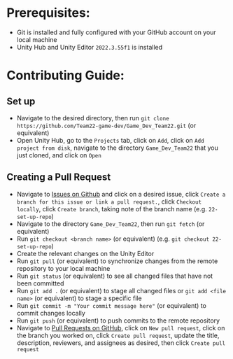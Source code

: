 # Prerequisites:
- Git is installed and fully configured with your GitHub account on your local machine
- Unity Hub and Unity Editor `2022.3.55f1` is installed

# Contributing Guide:

## Set up
- Navigate to the desired directory, then run `git clone https://github.com/Team22-game-dev/Game_Dev_Team22.git` (or equivalent)
- Open Unity Hub, go to the `Projects` tab, click on `Add`, click on `Add project from disk`, navigate to the directory `Game_Dev_Team22` that you just cloned, and click on `Open`

## Creating a Pull Request
- Navigate to [Issues on Github](https://github.com/Team22-game-dev/Game_Dev_Team22/issues) and click on a desired issue, click `Create a branch for this issue or link a pull request.`, click `Checkout locally`, click `Create branch`, taking note of the branch name (e.g. `22-set-up-repo`)
- Navigate to the directory `Game_Dev_Team22`, then run `git fetch` (or equivalent)
- Run `git checkout <branch name>` (or equivalent) (e.g. `git checkout 22-set-up-repo`)
- Create the relevant changes on the Unity Editor
- Run `git pull` (or equivalent) to synchronize changes from the remote repository to your local machine
- Run `git status` (or equivalent) to see all changed files that have not been committed
- Run `git add .` (or equivalent) to stage all changed files or `git add <file name>` (or equivalent) to stage a specific file
- Run `git commit -m "Your commit message here"` (or equivalent) to commit changes locally
- Run `git push` (or equivalent) to push commits to the remote repository
- Navigate to [Pull Requests on GitHub](https://github.com/Team22-game-dev/Game_Dev_Team22/pulls), click on `New pull request`, click on the branch you worked on, click `Create pull request`, update the title, description, reviewers, and assignees as desired, then click `Create pull request`